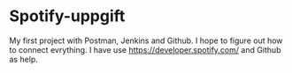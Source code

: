 # Spotify-uppgift

My first project with Postman, Jenkins and Github.
I hope to figure out how to connect evrything. 
I have use https://developer.spotify.com/ and Github as help. 